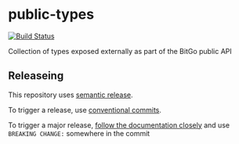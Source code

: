 # public-types

[![Build Status]](https://github.com/BitGo/public-types/actions/workflows/release.yml)

[build status]: https://github.com/BitGo/public-types/actions/workflows/release.yml/badge.svg?event=push

Collection of types exposed externally as part of the BitGo public API

## Releaseing

This repository uses [semantic release](https://github.com/semantic-release/semantic-release).

To trigger a release, use [conventional commits](https://www.conventionalcommits.org/en/v1.0.0/#summary).

To trigger a major release, [follow the documentation closely](https://github.com/semantic-release/semantic-release?tab=readme-ov-file#commit-message-format) and use `BREAKING CHANGE:` somewhere in the commit
